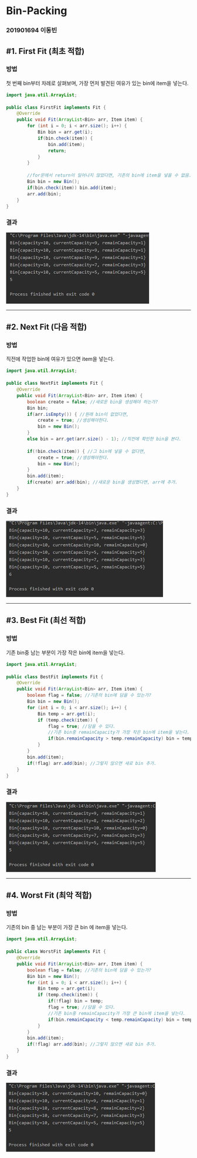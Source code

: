 # Bin-Packing

### 201901694 이동빈



## #1. First Fit (최초 적합)

### 방법

첫 번째 bin부터 차례로 살펴보며, 가장 먼저 발견된 여유가 있는 bin에 item을 넣는다. 

```java
import java.util.ArrayList;

public class FirstFit implements Fit {
    @Override
    public void Fit(ArrayList<Bin> arr, Item item) {
        for (int i = 0; i < arr.size(); i++) {
            Bin bin = arr.get(i);
            if(bin.check(item)) {
                bin.add(item);
                return;
            }
        }

        //for문에서 return이 일어나지 않았다면, 기존의 bin에 item을 넣을 수 없음.
        Bin bin = new Bin();
        if(bin.check(item)) bin.add(item);
        arr.add(bin);
    }
}

```



### 결과

![FirstFit](/assets/images/FirstFit.JPG)



---



## #2. Next Fit (다음 적합)

### 방법

직전에 작업한 bin에 여유가 있으면 item을 넣는다. 

```java
import java.util.ArrayList;

public class NextFit implements Fit {
    @Override
    public void Fit(ArrayList<Bin> arr, Item item) {
        boolean create = false; //새로운 bin을 생성해야 하는가?
        Bin bin;
        if(arr.isEmpty()) { //원래 bin이 없었다면,
            create = true; //생성해야한다.
            bin = new Bin();
        }
        else bin = arr.get(arr.size() - 1); //직전에 확인한 bin을 본다.

        if(!bin.check(item)) { //그 bin에 넣을 수 없다면,
            create = true; //생성해야한다.
            bin = new Bin();
        }
        bin.add(item);
        if(create) arr.add(bin); //새로운 bin을 생성했다면, arr에 추가.
    }
}
```



### 결과

![NextFit](/assets/images/NextFit.JPG)



---



## #3. Best Fit (최선 적합)

### 방법

기존 bin중 남는 부분이 가장 작은 bin에 item을 넣는다.

```java
import java.util.ArrayList;

public class BestFit implements Fit {
    @Override
    public void Fit(ArrayList<Bin> arr, Item item) {
        boolean flag = false; //기존의 bin에 담을 수 있는가?
        Bin bin = new Bin();
        for (int i = 0; i < arr.size(); i++) {
            Bin temp = arr.get(i);
            if (temp.check(item)) {
                flag = true; //담을 수 있다.
                //기존 bin중 remainCapacity가 가장 작은 bin에 item을 넣는다.
                if(bin.remainCapacity > temp.remainCapacity) bin = temp;
            }
        }
        bin.add(item);
        if(!flag) arr.add(bin); //그렇지 않으면 새로 bin 추가.
    }
}
```



### 결과

![BestFit](/assets/images/BestFit.JPG)



---



## #4. Worst Fit (최악 적합)

### 방법

기존의 bin 중 남는 부분이 가장 큰 bin 에 item을 넣는다.

```java
import java.util.ArrayList;

public class WorstFit implements Fit {
    @Override
    public void Fit(ArrayList<Bin> arr, Item item) {
        boolean flag = false; //기존의 bin에 담을 수 있는가?
        Bin bin = new Bin();
        for (int i = 0; i < arr.size(); i++) {
            Bin temp = arr.get(i);
            if (temp.check(item)) {
                if(!flag) bin = temp;
                flag = true; //담을 수 있다.
                //기존 bin중 remainCapacity가 가장 큰 bin에 item을 넣는다.
                if(bin.remainCapacity < temp.remainCapacity) bin = temp;
            }
        }
        bin.add(item);
        if(!flag) arr.add(bin); //그렇지 않으면 새로 bin 추가.
    }
}
```



### 결과

![WorstFit](/assets/images/WorstFit.JPG)